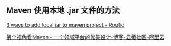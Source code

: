 
## Maven 使用本地 .jar 文件的方法

[3 ways to add local jar to maven project - Roufid](http://roufid.com/3-ways-to-add-local-jar-to-maven-project/)

[换个视角看Maven - 一个领域平台的优美设计-博客-云栖社区-阿里云](https://yq.aliyun.com/articles/2916)

